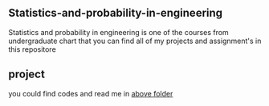 ## Statistics-and-probability-in-engineering
Statistics and probability in engineering is one of the courses from undergraduate chart that you can find all of my projects and assignment's in this repositore 

## project
you could find codes and read me in [above folder](https://www.google.com)

